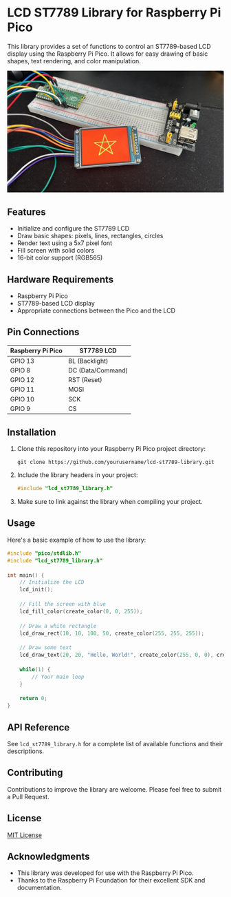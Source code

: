 # LCD ST7789 Library for Raspberry Pi Pico

This library provides a set of functions to control an ST7789-based LCD display using the Raspberry Pi Pico. It allows for easy drawing of basic shapes, text rendering, and color manipulation.


![alt text](ce7cca46-b847-4f3a-9596-66dd2f8b3e7e.jpg)

## Features

- Initialize and configure the ST7789 LCD
- Draw basic shapes: pixels, lines, rectangles, circles
- Render text using a 5x7 pixel font
- Fill screen with solid colors
- 16-bit color support (RGB565)

## Hardware Requirements

- Raspberry Pi Pico
- ST7789-based LCD display
- Appropriate connections between the Pico and the LCD

## Pin Connections

| Raspberry Pi Pico | ST7789 LCD |
|-------------------|------------|
| GPIO 13           | BL (Backlight) |
| GPIO 8            | DC (Data/Command) |
| GPIO 12           | RST (Reset) |
| GPIO 11           | MOSI |
| GPIO 10           | SCK |
| GPIO 9            | CS |

## Installation

1. Clone this repository into your Raspberry Pi Pico project directory:

   ```
   git clone https://github.com/yourusername/lcd-st7789-library.git
   ```

2. Include the library headers in your project:

   ```c
   #include "lcd_st7789_library.h"
   ```

3. Make sure to link against the library when compiling your project.

## Usage

Here's a basic example of how to use the library:

```c
#include "pico/stdlib.h"
#include "lcd_st7789_library.h"

int main() {
    // Initialize the LCD
    lcd_init();

    // Fill the screen with blue
    lcd_fill_color(create_color(0, 0, 255));

    // Draw a white rectangle
    lcd_draw_rect(10, 10, 100, 50, create_color(255, 255, 255));

    // Draw some text
    lcd_draw_text(20, 20, "Hello, World!", create_color(255, 0, 0), create_color(0, 0, 255), 2);

    while(1) {
        // Your main loop
    }

    return 0;
}
```

## API Reference

See `lcd_st7789_library.h` for a complete list of available functions and their descriptions.

## Contributing

Contributions to improve the library are welcome. Please feel free to submit a Pull Request.

## License

[MIT License](LICENSE)

## Acknowledgments

- This library was developed for use with the Raspberry Pi Pico.
- Thanks to the Raspberry Pi Foundation for their excellent SDK and documentation.


